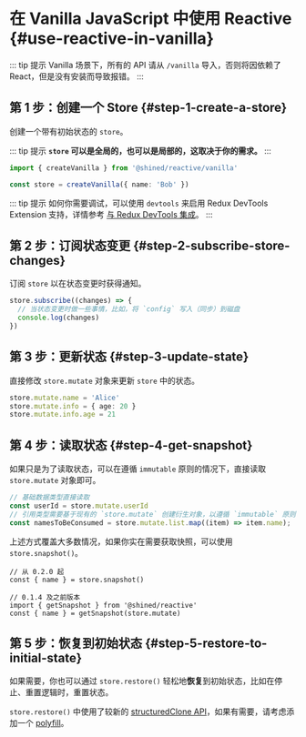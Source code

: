# 在 Vanilla JavaScript 中使用 Reactive {#use-reactive-in-vanilla}

::: tip 提示
Vanilla 场景下，所有的 API 请从 `/vanilla` 导入，否则将因依赖了 React，但是没有安装而导致报错。
:::

## 第 1 步：创建一个 Store {#step-1-create-a-store}

创建一个带有初始状态的 `store`。

::: tip 提示
**`store` 可以是全局的，也可以是局部的，这取决于你的需求。**
:::

```ts
import { createVanilla } from '@shined/reactive/vanilla'

const store = createVanilla({ name: 'Bob' })
```

::: tip 提示
如何你需要调试，可以使用 `devtools` 来启用 Redux DevTools Extension 支持，详情参考 [与 Redux DevTools 集成](/guide/integrations/redux-devtools)。
:::

## 第 2 步：订阅状态变更 {#step-2-subscribe-store-changes}

订阅 `store` 以在状态变更时获得通知。

```ts
store.subscribe((changes) => {
  // 当状态变更时做一些事情，比如，将 `config` 写入（同步）到磁盘
  console.log(changes)
})
```

## 第 3 步：更新状态 {#step-3-update-state}

直接修改 `store.mutate` 对象来更新 `store` 中的状态。

```ts
store.mutate.name = 'Alice'
store.mutate.info = { age: 20 }
store.mutate.info.age = 21
```

## 第 4 步：读取状态 {#step-4-get-snapshot}

如果只是为了读取状态，可以在遵循 `immutable` 原则的情况下，直接读取 `store.mutate` 对象即可。

```ts
// 基础数据类型直接读取
const userId = store.mutate.userId
// 引用类型需要基于现有的 `store.mutate` 创建衍生对象，以遵循 `immutable` 原则
const namesToBeConsumed = store.mutate.list.map((item) => item.name);
```
上述方式覆盖大多数情况，如果你实在需要获取快照，可以使用 `store.snapshot()`。

```tsx
// 从 0.2.0 起
const { name } = store.snapshot()

// 0.1.4 及之前版本
import { getSnapshot } from '@shined/reactive'
const { name } = getSnapshot(store.mutate)
```

## 第 5 步：恢复到初始状态 {#step-5-restore-to-initial-state}

如果需要，你也可以通过 `store.restore()` 轻松地**恢复**到初始状态，比如在停止、重置逻辑时，重置状态。

`store.restore()` 中使用了较新的 [structuredClone API](https://developer.mozilla.org/en-US/docs/Web/API/structuredClone)，如果有需要，请考虑添加一个 [polyfill](https://github.com/ungap/structured-clone)。
